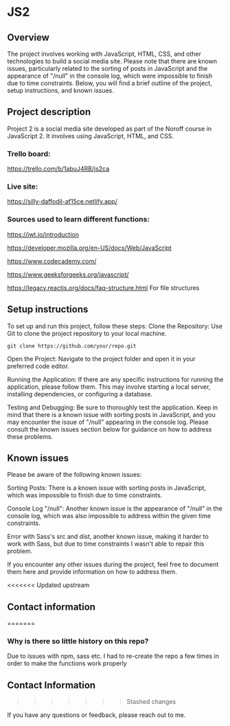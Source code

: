 # JS2

## Overview

The project involves working with JavaScript, HTML, CSS, and other technologies to build a social media site. Please note that there are known issues, particularly related to the sorting of posts in JavaScript and the appearance of "/null" in the console log, which were impossible to finish due to time constraints. Below, you will find a brief outline of the project, setup instructions, and known issues.

## Project description

Project 2 is a social media site developed as part of the Noroff course in JavaScript 2. It involves using JavaScript, HTML, and CSS.

### Trello board:
https://trello.com/b/1abuJ4RB/js2ca

### Live site: 
https://silly-daffodil-af15ce.netlify.app/

### Sources used to learn different functions:
https://jwt.io/introduction

https://developer.mozilla.org/en-US/docs/Web/JavaScript

https://www.codecademy.com/

https://www.geeksforgeeks.org/javascript/

https://legacy.reactjs.org/docs/faq-structure.html For file structures

## Setup instructions

To set up and run this project, follow these steps:
Clone the Repository: Use Git to clone the project repository to your local machine.

    git clone https://github.com/your/repo.git

Open the Project: Navigate to the project folder and open it in your preferred code editor.

Running the Application: If there are any specific instructions for running the application, please follow them. This may involve starting a local server, installing dependencies, or configuring a database.

Testing and Debugging: Be sure to thoroughly test the application. Keep in mind that there is a known issue with sorting posts in JavaScript, and you may encounter the issue of "/null" appearing in the console log. Please consult the known issues section below for guidance on how to address these problems.

## Known issues

Please be aware of the following known issues:

Sorting Posts: There is a known issue with sorting posts in JavaScript, which was impossible to finish due to time constraints. 

Console Log "/null": Another known issue is the appearance of "/null" in the console log, which was also impossible to address within the given time constraints.

Error with Sass's src and dist, another known issue, making it harder to work with Sass, but due to time constraints I wasn't able to repair this problem.

If you encounter any other issues during the project, feel free to document them here and provide information on how to address them.

<<<<<<< Updated upstream
## Contact information
=======
### Why is there so little history on this repo?

Due to issues with npm, sass etc. I had to re-create the repo a few times in order to make the functions work properly

## Contact Information
>>>>>>> Stashed changes

If you have any questions or feedback, please reach out to me.

